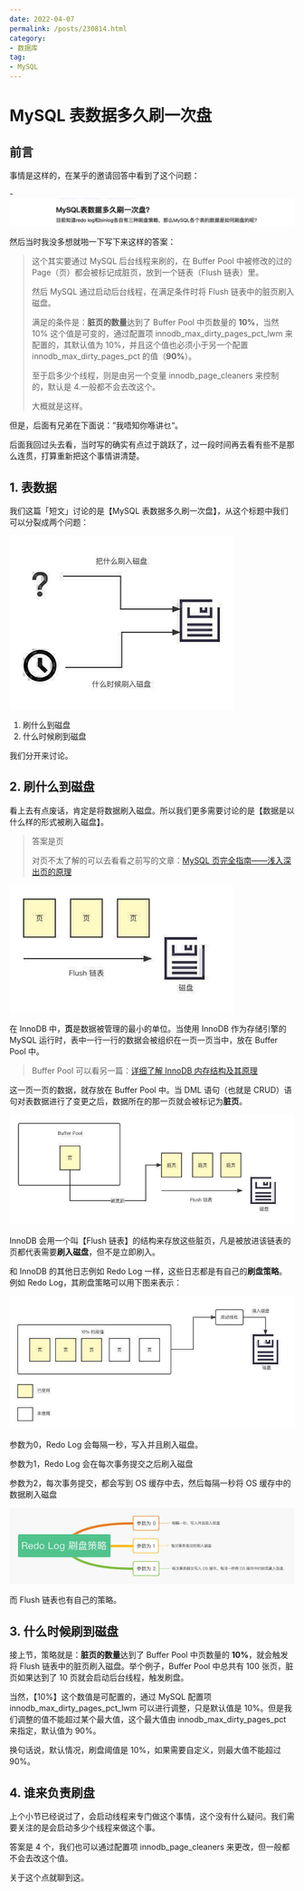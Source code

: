 ```yaml
---
date: 2022-04-07
permalink: /posts/230814.html
category:
- 数据库
tag:
- MySQL
---
```


# MySQL 表数据多久刷一次盘

## 前言

事情是这样的，在某乎的邀请回答中看到了这个问题：

-![](/images/230814/question-invited.jpeg)

然后当时我没多想就啪一下写下来这样的答案：

> 这个其实要通过 MySQL 后台线程来刷的，在 Buffer Pool 中被修改的过的 Page（页）都会被标记成脏页，放到一个链表（Flush 链表）里。
>
> 然后 MySQL 通过启动后台线程，在满足条件时将 Flush 链表中的脏页刷入磁盘。
>
> 满足的条件是：**脏页的数量**达到了 Buffer Pool 中页数量的 **10%**，当然 10% 这个值是可变的，通过配置项 innodb_max_dirty_pages_pct_lwm 来配置的，其默认值为 10%，并且这个值也必须小于另一个配置 innodb_max_dirty_pages_pct 的值（**90%**）。
>
> 至于启多少个线程，则是由另一个变量 innodb_page_cleaners 来控制的，默认是 4.一般都不会去改这个。
>
> 大概就是这样。

但是，后面有兄弟在下面说：”我唔知你喺讲乜“。

后面我回过头去看，当时写的确实有点过于跳跃了，过一段时间再去看有些不是那么连贯，打算重新把这个事情讲清楚。



## 1. 表数据

我们这篇「短文」讨论的是【MySQL 表数据多久刷一次盘】，从这个标题中我们可以分裂成两个问题：

![](/images/230814/all-questions.jpeg)

1. 刷什么到磁盘
2. 什么时候刷到磁盘

我们分开来讨论。



## 2. 刷什么到磁盘

看上去有点废话，肯定是将数据刷入磁盘。所以我们更多需要讨论的是【数据是以什么样的形式被刷入磁盘】。

> 答案是页
>
> 对页不太了解的可以去看看之前写的文章：[MySQL 页完全指南——浅入深出页的原理](https://mp.weixin.qq.com/s/UgLcleeeAbXPQYp61JB0qQ)

![](/images/230814/flush-page-list.jpeg)

在 InnoDB 中，**页**是数据被管理的最小的单位。当使用 InnoDB 作为存储引擎的 MySQL 运行时，表中一行一行的数据会被组织在一页一页当中，放在 Buffer Pool 中。

> Buffer Pool 可以看另一篇：[详细了解 InnoDB 内存结构及其原理](https://mp.weixin.qq.com/s/D-4m5RZwOjhJpLytiJ5FdA)

这一页一页的数据，就存放在 Buffer Pool 中。当 DML 语句（也就是 CRUD）语句对表数据进行了变更之后，数据所在的那一页就会被标记为**脏页**。

![](/images/230814/dirty-page.jpeg)

InnoDB 会用一个叫【Flush 链表】的结构来存放这些脏页，凡是被放进该链表的页都代表需要**刷入磁盘**，但不是立即刷入。

和 InnoDB 的其他日志例如 Redo Log 一样，这些日志都是有自己的**刷盘策略**。例如 Redo Log，其刷盘策略可以用下图来表示： 

![](/images/230814/flush-page-strategy.jpeg)

参数为0，Redo Log 会每隔一秒，写入并且刷入磁盘。

参数为1，Redo Log 会在每次事务提交之后刷入磁盘

参数为2，每次事务提交，都会写到 OS 缓存中去，然后每隔一秒将 OS 缓存中的数据刷入磁盘

![](/images/230814/strategy-detail.jpeg)

而 Flush 链表也有自己的策略。



## 3. 什么时候刷到磁盘

接上节，策略就是：**脏页的数量**达到了 Buffer Pool 中页数量的 **10%**，就会触发将 Flush 链表中的脏页刷入磁盘。举个例子，Buffer Pool 中总共有 100 张页，脏页如果达到了 10 页就会启动后台线程，触发刷盘。

当然，【10%】这个数值是可配置的，通过 MySQL 配置项 innodb_max_dirty_pages_pct_lwm 可以进行调整，只是默认值是 10%。但是我们调整的值不能超过某个最大值，这个最大值由 innodb_max_dirty_pages_pct 来指定，默认值为 90%。

换句话说，默认情况，刷盘阈值是 10%，如果需要自定义，则最大值不能超过 90%。



## 4. 谁来负责刷盘

上个小节已经说过了，会启动线程来专门做这个事情，这个没有什么疑问。我们需要关注的是会启动多少个线程来做这个事。

答案是 4 个，我们也可以通过配置项 innodb_page_cleaners  来更改，但一般都不会去改这个值。

关于这个点就聊到这。











